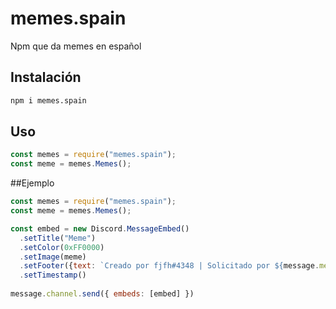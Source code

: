 # memes.spain
Npm que da memes en español
## Instalación
```sh
npm i memes.spain
```
## Uso
```js
const memes = require("memes.spain");
const meme = memes.Memes();
```
##Ejemplo
```js
const memes = require("memes.spain");
const meme = memes.Memes();

const embed = new Discord.MessageEmbed()
  .setTitle("Meme")
  .setColor(0xFF0000)
  .setImage(meme)
  .setFooter({text: `Creado por fjfh#4348 | Solicitado por ${message.member.displayName}`})
  .setTimestamp()
  
message.channel.send({ embeds: [embed] })
```
